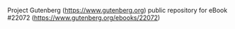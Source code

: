 Project Gutenberg (https://www.gutenberg.org) public repository for eBook #22072 (https://www.gutenberg.org/ebooks/22072)
